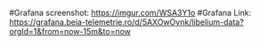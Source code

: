 #Grafana screenshot: https://imgur.com/WSA3Y1o
#Grafana Link: https://grafana.beia-telemetrie.ro/d/5AXOwOynk/libelium-data?orgId=1&from=now-15m&to=now
